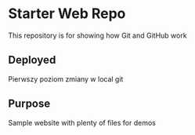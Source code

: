 # Starter Web Repo

This repository is for showing how Git and GitHub work

## Deployed

Pierwszy poziom zmiany w local git

## Purpose

Sample website with plenty of files for demos